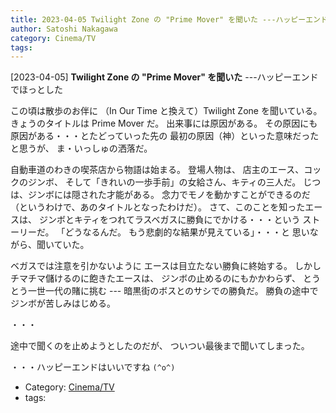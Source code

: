 ```yaml
---
title: 2023-04-05 Twilight Zone の "Prime Mover" を聞いた ---ハッピーエンドでほっとした
author: Satoshi Nakagawa
category: Cinema/TV
tags: 
---
```


[2023-04-05] **Twilight Zone の "Prime Mover" を聞いた**  ---ハッピーエンドでほっとした

 この頃は散歩のお伴に
（In Our Time と換えて）Twilight Zone を聞いている。
きょうのタイトルは Prime Mover だ。
出来事には原因がある。
その原因にも原因がある・・・とたどっていった先の
最初の原因（神）といった意味だったと思うが、
ま・いっしゅの洒落だ。

 自動車道のわきの喫茶店から物語は始まる。
登場人物は、
店主のエース、コックのジンボ、
そして「きれいの一歩手前」の女給さん、キティの三人だ。
じつは、ジンボには隠された才能がある。
念力でモノを動かすことができるのだ
（というわけで、あのタイトルとなったわけだ）。
さて、このことを知ったエースは、
ジンボとキティをつれてラスベガスに勝負にでかける・・・という
ストーリーだ。
「どうなるんだ。
もう悲劇的な結果が見えている」・・・と
思いながら、聞いていた。

 ベガスでは注意を引かないように
エースは目立たない勝負に終始する。
しかしチマチマ儲けるのに飽きたエースは、
ジンボの止めるのにもかかわらず、
とうとう一世一代の賭に挑む ---
暗黒街のボスとのサシでの勝負だ。
勝負の途中でジンボが苦しみはじめる。

 ・・・

 途中で聞くのを止めようとしたのだが、
ついつい最後まで聞いてしまった。

 ・・・ハッピーエンドはいいですね `(^o^)`

- Category: [Cinema/TV](https://merapano.github.io/categories.html#Cinema/TV)
- tags: 
